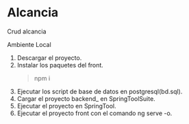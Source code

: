 # Alcancia
Crud alcancia

Ambiente Local
1. Descargar el proyecto.
2. Instalar los paquetes del front.
   >npm i
3. Ejecutar los script de base de datos en postgresql(bd.sql).
4. Cargar el proyecto backend_ en SpringToolSuite.
5. Ejecutar el proyecto en SpringTool.
6. Ejecutar el proyecto front con el comando ng serve -o.


